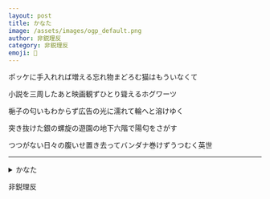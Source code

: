 ```yaml
---
layout: post
title: かなた
image: /assets/images/ogp_default.png
author: 非鋭理反
category: 非鋭理反
emoji: 👕
---
```


<div class="tanka-area"><div class="tanka">
<p>ポッケに手入れれば増える忘れ物まどろむ猫はもういなくて　</p>

<p>小説を三周したあと映画観ずひとり聳えるホグワーツ　　</p>

<p>梔子の匂いもわからず広告の光に濡れて輪へと溶けゆく</p>

<p>突き抜けた銀の螺旋の遊園の地下六階で陽匂をさがす</p>

<p>つつがない日々の腹いせ置き去ってバンダナ巻けずうつむく英世</p>

</div></div>

---

<details><summary>かなた</summary>
ポッケに手入れれば増える忘れ物まどろむ猫はもういなくて　<br/>
小説を三周したあと映画観ずひとり聳えるホグワーツ　　<br/>
梔子の匂いもわからず広告の光に濡れて輪へと溶けゆく<br/>
突き抜けた銀の螺旋の遊園の地下六階で陽匂をさがす<br/>
つつがない日々の腹いせ置き去ってバンダナ巻けずうつむく英世<br/>
<br/>

</details>

非鋭理反
